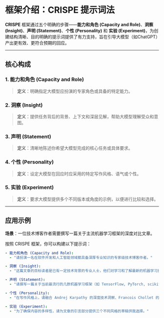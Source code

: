 # 框架介绍：CRISPE 提示词法

**CRISPE** 框架通过五个明确的步骤——**能力和角色 (Capacity and Role)**、**洞察 (Insight)**、**声明 (Statement)**、**个性 (Personality)** 和 **实验 (Experiment)**，为创建结构清晰、目的明确的提示词提供了有力支持，旨在引导大模型（如ChatGPT）产出更有效、更符合预期的回应。

---

## 核心构成

### 1. 能力和角色 (Capacity and Role)
> **定义**：明确指定大模型应扮演的专家角色或具备的特定能力。

### 2. 洞察 (Insight)
> **定义**：提供任务背后的背景、上下文和深层见解，帮助大模型理解受众和意图。

### 3. 声明 (Statement)
> **定义**：清晰地陈述你希望大模型完成的核心任务或具体要求。

### 4. 个性 (Personality)
> **定义**：设定大模型在回应时应采用的特定写作风格、语气或个性。

### 5. 实验 (Experiment)
> **定义**：要求大模型提供多个不同版本或角度的示例，以便进行比较和选择。

---

## 应用示例

**场景**：一位技术博客作者需要撰写一篇关于主流机器学习框架的深度对比文章。

按照 CRISPE 框架，你可以构建以下提示词：

```yaml
- 能力和角色 (Capacity and Role): 
  - "请扮演一名在软件开发和人工智能领域都具备深厚专业知识的专家级技术博客作者。"

- 洞察 (Insight): 
  - "这篇文章的目标读者是已有一定技术背景的专业人士，他们对学习和了解最新的机器学习技术进展抱有浓厚兴趣。"

- 声明 (Statement): 
  - "请撰写一篇关于当前最流行的几款机器学习框架（如 TensorFlow, PyTorch, scikit-learn 等）的全面概述。内容需包含它们各自的核心优势与劣势，并通过真实的行业应用案例来具体说明这些框架是如何在不同场景下被成功应用的。"

- 个性 (Personality): 
  - "在写作风格上，请融合 Andrej Karpathy 的深度技术洞察、Francois Chollet 的清晰简洁、Jeremy Howard 的实用主义以及 Yann LeCun 的前瞻性视角。"

- 实验 (Experiment): 
  - "为了确保内容的多样性，请为文章的引言部分提供三个不同风格的草稿供我选择。"
